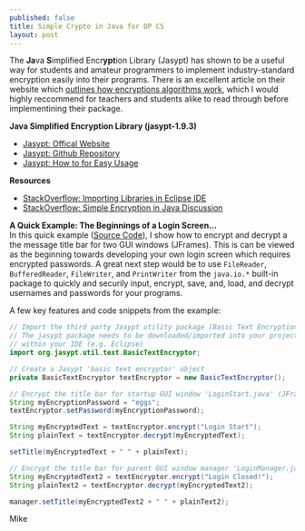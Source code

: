 ```yaml
---
published: false
title: Simple Crypto in Java for DP CS
layout: post
---
```


The **Ja**va **S**implified Encr**ypt**ion Library (Jasypt) has shown to be a useful way for students and amateur programmers to implement industry-standard encryption easily into their programs. There is an excellent article on their website which [outlines how encryptions algorithms work](http://www.jasypt.org/howtoencryptuserpasswords.html), which I would highly reccommend for teachers and students alike to read through before implementining their package.

**Java Simplified Encryption Library (jasypt-1.9.3)**
- [Jasypt: Offical Website](http://www.jasypt.org/)
- [Jasypt: Github Repository](https://github.com/jasypt/jasypt)
- [Jasypt: How to for Easy Usage](http://www.jasypt.org/easy-usage.html)

**Resources**
- [StackOverflow: Importing Libraries in Eclipse IDE](https://stackoverflow.com/questions/4962559/import-libraries-in-eclipse)
- [StackOverflow: Simple Encryption in Java Discussion](https://stackoverflow.com/questions/29226813/simple-encryption-in-java-no-key-password)


**A Quick Example: The Beginnings of a Login Screen...**  
In this quick example ([Source Code](https://github.com/mvpoirier/Java/tree/master/LoginCrypto)), I show how to encrypt and decrypt a the message title bar for two GUI windows (JFrames). This is can be viewed as the beginning towards developing your own login screen which requires encrypted passwords. A great next step would be to use `FileReader`, `BufferedReader`, `FileWriter`, and `PrintWriter` from the `java.io.*` built-in package to quickly and securily input, encrypt, save, and, load, and decrypt usernames and passwords for your programs.

A few key features and code snippets from the example:

```java
// Import the third party Jasypt utility package (Basic Text Encryption)
// The jasypt package needs to be downloaded/imported into your project,
// within your IDE (e.g. Eclipse)
import org.jasypt.util.text.BasicTextEncryptor;
```

```java
// Create a Jasypt 'basic text encryptor' object 
private BasicTextEncryptor textEncryptor = new BasicTextEncryptor();
```

```java
// Encrypt the title bar for startup GUI window 'LoginStart.java' (JFrame)
String myEncryptionPassword = "eggs";
textEncryptor.setPassword(myEncryptionPassword);

String myEncryptedText = textEncryptor.encrypt("Login Start");
String plainText = textEncryptor.decrypt(myEncryptedText);

setTitle(myEncryptedText + " " + plainText);
```

```java
// Encrypt the title bar for parent GUI window manager 'LoginManager.java' (JFrame)
String myEncryptedText2 = textEncryptor.encrypt("Login Closed!");
String plainText2 = textEncryptor.decrypt(myEncryptedText2);

manager.setTitle(myEncryptedText2 + " " + plainText2);
```

Mike
